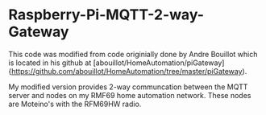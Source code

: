 # Raspberry-Pi-MQTT-2-way-Gateway

This code was modified from code originially done by Andre Bouillot which is located in his github at
[abouillot/HomeAutomation/piGateway]{https://github.com/abouillot/HomeAutomation/tree/master/piGateway).

My modified version provides 2-way communcation between the MQTT server and nodes on my RMF69 home automation network.
These nodes are Moteino's with the RFM69HW radio.
